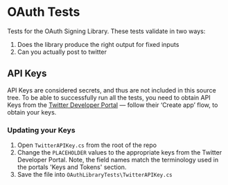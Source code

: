 # OAuth Tests
Tests for the OAuth Signing Library. These tests validate in two ways:
1. Does the library produce the right output for fixed inputs
2. Can you actually post to twitter

## API Keys
API Keys are considered secrets, and thus are not included in this source tree.
To be able to successfully run all the tests, you need to obtain API Keys from
the [Twitter Developer
Portal](https://developer.twitter.com/en/docs/developer-portal/overview) —
follow their ‘Create app’ flow, to obtain your keys. 

### Updating your Keys
1. Open `TwitterAPIKey.cs` from the root of the repo
2. Change the `PLACEHOLDER` values to the appropriate keys from the Twitter
   Developer Portal. Note, the field names match the terminology used in the
   portals 'Keys and Tokens' section.
3. Save the file into `OAuthLibraryTests\TwitterAPIKey.cs`